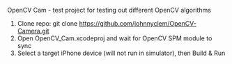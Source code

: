 OpenCV Cam - test project for testing out different OpenCV algorithms

1. Clone repo: git clone https://github.com/johnnyclem/OpenCV-Camera.git
2. Open OpenCV_Cam.xcodeproj and wait for OpenCV SPM module to sync
3. Select a target iPhone device (will not run in simulator), then Build & Run
